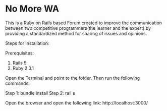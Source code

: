 # No More WA

This is a Ruby on Rails based Forum created to improve the communication between two competitive programmers(the learner and the expert) by providing a standardized method for sharing of issues and opinions.


Steps for Installation:

Prerequisites:
1. Rails 5
2. Ruby 2.3.1

Open the Terminal and point to the folder. Then run the following commands:

Step 1: bundle install
Step 2: rail s

Open the browser and open the following link: http://localhost:3000/

